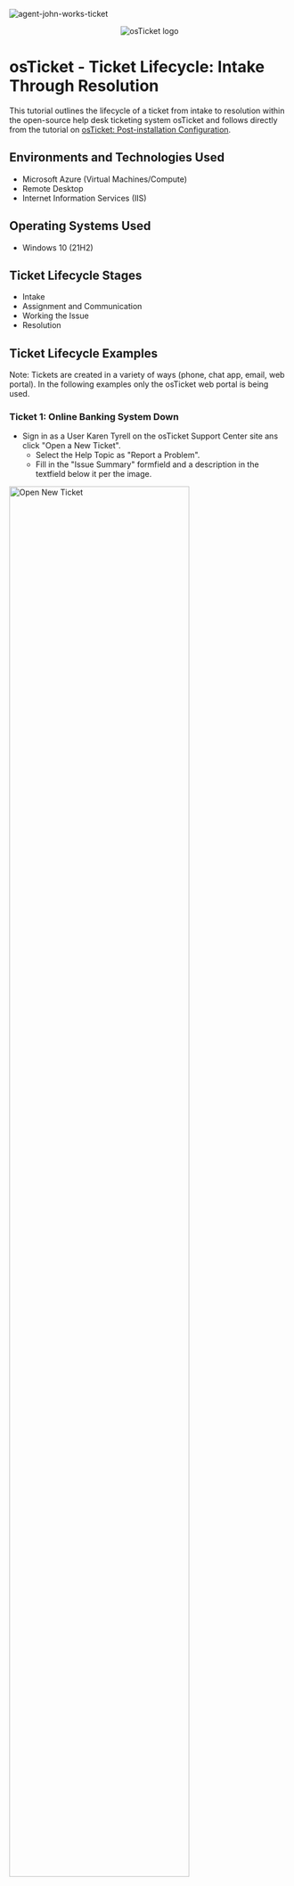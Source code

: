 ![agent-john-works-ticket](https://github.com/user-attachments/assets/c197cf80-29ca-4914-a4fe-f8c8c4e607a1)<p align="center">
<img src="https://i.imgur.com/Clzj7Xs.png" alt="osTicket logo"/>
</p>

# <h1>osTicket - Ticket Lifecycle: Intake Through Resolution</h1>

This tutorial outlines the lifecycle of a ticket from intake to resolution within the open-source help desk ticketing system osTicket and follows directly from the tutorial on [osTicket: Post-installation Configuration](https://github.com/mcgregorsa/post-install-config).
<br />



## <h2>Environments and Technologies Used</h2>

- Microsoft Azure (Virtual Machines/Compute)
- Remote Desktop
- Internet Information Services (IIS)

## <h2>Operating Systems Used </h2>

- Windows 10</b> (21H2)

## <h2>Ticket Lifecycle Stages</h2>

- Intake
- Assignment and Communication
- Working the Issue
- Resolution

## <h2>Ticket Lifecycle Examples</h2>

<p>Note: Tickets are created in a variety of ways (phone, chat app, email, web portal). In the following examples only the osTicket web portal is being used.</p>

### <h3>Ticket 1: Online Banking System Down</h3>

- Sign in as a User Karen Tyrell on the osTicket Support Center site ans click "Open a New Ticket".
  - Select the Help Topic as "Report a Problem".
  - Fill in the "Issue Summary" formfield and a description in the textfield below it per the image.

<p>
<img src="https://github.com/user-attachments/assets/d6f95e59-9fcb-43a0-a294-71c77ce96965" height="80%" width="80%" alt="Open New Ticket"/>
</p>
<br />

- Sign in as Agent John Smith to triage the ticket.
  - Observe the following ticket properties:
    - Priority, Department, SLA, Assigned To, and Help Topic
  - Set the Properties of the ticket to:
    - Priority: Emergancy
    - SLA Plan: Sev-A
    - Help Topic: Report a Problem/Business Critical Outage
    - Assigned To: Online Banking
    - See the images for examples and note the reply thread as it updates.
      - Use Post Reply throughout the various steps to update actions taken while working tickets.
        - When posting replies the user will receive an email copy that they can respond to.

<p>
<img src="https://github.com/user-attachments/assets/73d01257-28e3-49fd-a477-764b1695ca47" height="80%" width="80%" alt="Agent John Triage Ticket"/>
</p>
<br />

- Sign in as Agent Jane Doe to work the ticket to completion.
  - Select the ticket and assign it to Jane Doe.
  - See images for examples and note the threaded replies.
  - Fill out the fields per the image examples and set the ticket to resolved.
    - You can view resolved/closed tickets from the Closed dropdown under the Tickets Tab.

<p>
<img src="https://github.com/user-attachments/assets/5ac69239-85a4-432a-906e-bda5a4681d9b" height="80%" width="80%" alt="Agent Jane Works Ticket"/>
</p>
<br />

### <h3>Ticket 2: Accounting Department Adobe Upgrade</h3>

- Sign in as a User Karen Tyrell on the osTicket Support Center site ans click "Open a New Ticket".
  - Select the Help Topic as "General Inquiry/Other".
  - Fill in the "Issue Summary" formfield and a description in the textfield below it per the image.

<p>
<img src="https://github.com/user-attachments/assets/ab160f41-caa9-4e4d-b030-9066891e5334" height="80%" width="80%" alt="Open New Ticket--Adobe Issue"/>
</p>
<br />

- As Agent John Smith:
  - Observe and set the ticket properties.
    - SLA Plan: Sev-C
    - Assigned To: John Smith
  - Work the ticket to completion per the images.

<p>
<img src="https://github.com/user-attachments/assets/85355512-6562-4812-a99e-a181847a93a6" height="80%" width="80%" alt="Agent John Works Adobe Ticket"/>
</p>
<br />

### <h3>Ticket 3: CFO's Laptop won't turn on</h3>

- Sign in as a User Karen Tyrell on the osTicket Support Center site ans click "Open a New Ticket".
  - Select the Help Topic as "Repot a Problem/Personal Computer Issues".
  - Fill in the "Issue Summary" formfield and a description in the textfield below it per the image.

<p>
<img src="https://github.com/user-attachments/assets/0076ba17-d03b-458e-95eb-db686f2e42b0" height="80%" width="80%" alt="Open CFO Ticket"/>
</p>
<br />

- As Help Desk Agent John Smith:
  - Observe and set the ticket properties.
    - Priority: Emergency
    - SLA Plan: Sev-B
    - Assigned To: John Smith
  - Work the ticket to completion per the images.

<p>
<img src="https://github.com/user-attachments/assets/82af046d-bfc0-4f84-ac8d-f06076edd374" height="80%" width="80%" alt="Agent John Works CFO Ticket"/>
</p>
<br />
